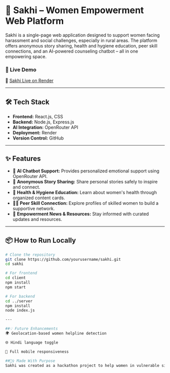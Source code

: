 # 🌸 Sakhi – Women Empowerment Web Platform

Sakhi is a single-page web application designed to support women facing harassment and social challenges, especially in rural areas. The platform offers anonymous story sharing, health and hygiene education, peer skill connections, and an AI-powered counseling chatbot – all in one empowering space.

### 🚀 Live Demo
🔗 [Sakhi Live on Render](https://sakhi-support-bot-3.onrender.com/) 

---

## 🛠️ Tech Stack

- **Frontend:** React.js, CSS
- **Backend:** Node.js, Express.js
- **AI Integration:** OpenRouter API 
- **Deployment:** Render
- **Version Control:** GitHub

---

## ✨ Features

- 🤖 **AI Chatbot Support:** Provides personalized emotional support using OpenRouter API.
- 📝 **Anonymous Story Sharing:** Share personal stories safely to inspire and connect.
- 💖 **Health & Hygiene Education:** Learn about women's health through organized content cards.
- 👩‍💻 **Peer Skill Connection:** Explore profiles of skilled women to build a supportive network.
- 📰 **Empowerment News & Resources:** Stay informed with curated updates and resources.

---


## 📦 How to Run Locally

```bash
# Clone the repository
git clone https://github.com/yourusername/sakhi.git
cd sakhi

# For frontend
cd client
npm install
npm start

# For backend
cd ../server
npm install
node index.js

---

##💡 Future Enhancements
🌍 Geolocation-based women helpline detection

🌐 Hindi language toggle

📱 Full mobile responsiveness

##🙋‍♀️ Made With Purpose
Sakhi was created as a hackathon project to help women in vulnerable situations access emotional, educational, and community-based support in a safe and culturally sensitive manner.

